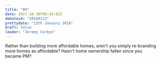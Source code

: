 ```yaml
---
title: "09"
date: 2017-10-30T08:43:02Z
debateid: "20160113"
prettydate: "13th January 2016"
draft: false
leader: "Jeremy Corbyn"
---
```


Rather than building more affordable homes, aren't you simply re-branding more homes as affordable? Hasn't home ownership fallen since you became PM?